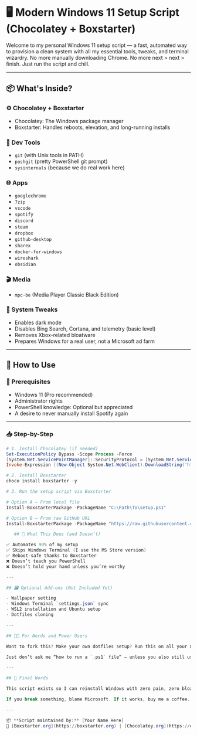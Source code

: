 # 🖥️ Modern Windows 11 Setup Script (Chocolatey + Boxstarter)

Welcome to my personal Windows 11 setup script — a fast, automated way to provision a clean system with all my essential tools, tweaks, and terminal wizardry. No more manually downloading Chrome. No more next > next > finish. Just run the script and chill.

---

## 📦 What's Inside?

### ⚙️ Chocolatey + Boxstarter
- Chocolatey: The Windows package manager
- Boxstarter: Handles reboots, elevation, and long-running installs

### 🧰 Dev Tools
- `git` (with Unix tools in PATH)
- `poshgit` (pretty PowerShell git prompt)
- `sysinternals` (because we do real work here)

### 🌐 Apps
- `googlechrome`
- `7zip`
- `vscode`
- `spotify`
- `discord`
- `steam`
- `dropbox`
- `github-desktop`
- `sharex`
- `docker-for-windows`
- `wireshark`
- `obsidian`

### 🎬 Media
- `mpc-be` (Media Player Classic Black Edition)

### 🧠 System Tweaks
- Enables dark mode
- Disables Bing Search, Cortana, and telemetry (basic level)
- Removes Xbox-related bloatware
- Prepares Windows for a real user, not a Microsoft ad farm

---

## 🚀 How to Use

### 🔧 Prerequisites
- Windows 11 (Pro recommended)
- Administrator rights
- PowerShell knowledge: Optional but appreciated
- A desire to never manually install Spotify again

---

### 📥 Step-by-Step

```powershell
# 1. Install Chocolatey (if needed)
Set-ExecutionPolicy Bypass -Scope Process -Force
[System.Net.ServicePointManager]::SecurityProtocol = [System.Net.ServicePointManager]::SecurityProtocol -bor 3072
Invoke-Expression ((New-Object System.Net.WebClient).DownloadString('https://chocolatey.org/install.ps1'))

# 2. Install Boxstarter
choco install boxstarter -y

# 3. Run the setup script via Boxstarter

# Option A – From local file
Install-BoxstarterPackage -PackageName "C:\Path\To\setup.ps1"

# Option B – From raw GitHub URL
Install-BoxstarterPackage -PackageName "https://raw.githubusercontent.com/YOUR_USERNAME/YOUR_REPO/main/setup.ps1"

   ## 🧙 What This Does (and Doesn’t)

✅ Automates 90% of my setup  
✅ Skips Windows Terminal (I use the MS Store version)  
✅ Reboot-safe thanks to Boxstarter  
❌ Doesn’t teach you PowerShell  
❌ Doesn’t hold your hand unless you’re worthy  

---

## 🗃️ Optional Add-ons (Not Included Yet)

- Wallpaper setting  
- Windows Terminal `settings.json` sync  
- WSL2 installation and Ubuntu setup  
- Dotfiles cloning  

---

## 🧑‍💻 For Nerds and Power Users

Want to fork this? Make your own dotfiles setup? Run this on all your machines with a GitHub repo + Boxstarter? Do it.

Just don’t ask me “how to run a `.ps1` file” — unless you also still use Internet Explorer.

---

## 🏁 Final Words

This script exists so I can reinstall Windows with zero pain, zero bloat, and max efficiency.

If you break something, blame Microsoft. If it works, buy me a coffee. ☕😎

---

📦 **Script maintained by:** [Your Name Here]  
🔗 [Boxstarter.org](https://boxstarter.org) | [Chocolatey.org](https://chocolatey.org)

